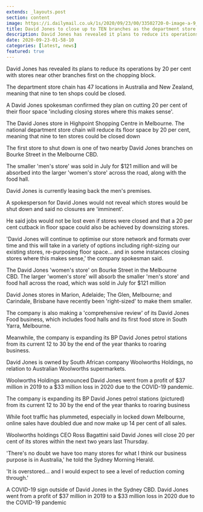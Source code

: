 ```yaml
---
extends: _layouts.post
section: content
image: https://i.dailymail.co.uk/1s/2020/09/23/00/33502720-0-image-a-9_1600817015539.jpg 
title: David Jones to close up to TEN branches as the department store struggles amid coronavirus pandemic 
description: David Jones has revealed it plans to reduce its operations by 20 per cent with those near other branches first on the chopping block. 
date: 2020-09-23-01-58-10 
categories: [latest, news] 
featured: true 
--- 
```

David Jones has revealed its plans to reduce its operations by 20 per cent with stores near other branches first on the chopping block.

The department store chain has 47 locations in Australia and New Zealand, meaning that nine to ten shops could be closed.

A David Jones spokesman confirmed they plan on cutting 20 per cent of their floor space 'including closing stores where this makes sense'.   

The David Jones store in Highpoint Shopping Centre in Melbourne. The national department store chain will reduce its floor space by 20 per cent, meaning that nine to ten stores could be closed down

The first store to shut down is one of two nearby David Jones branches on Bourke Street in the Melbourne CBD. 

The smaller 'men's store' was sold in July for $121 million and will be absorbed into the larger 'women's store' across the road, along with the food hall.

David Jones is currently leasing back the men's premises.     

A spokesperson for David Jones would not reveal which stores would be shut down and said no closures are 'imminent'.  

He said jobs would not be lost even if stores were closed and that a 20 per cent cutback in floor space could also be achieved by downsizing stores. 

'David Jones will continue to optimise our store network and formats over time and this will take in a variety of options including right-sizing our existing stores, re-purposing floor space… and in some instances closing stores where this makes sense,' the company spokesman said. 

The David Jones 'women's store' on Bourke Street in the Melbourne CBD. The larger 'women's store' will absorb the smaller 'men's store' and food hall across the road, which was sold in July for $121 million

David Jones stores in Marion, Adelaide; The Glen, Melbourne; and Carindale, Brisbane have recently been 'right-sized' to make them smaller. 

The company is also making a 'comprehensive review' of its David Jones Food business, which includes food halls and its first food store in South Yarra, Melbourne.

Meanwhile, the company is expanding its BP David Jones petrol stations from its current 12 to 30 by the end of the year thanks to roaring business.    

David Jones is owned by South African company Woolworths Holdings, no relation to Australian Woolworths supermarkets. 

Woolworths Holdings announced David Jones went from a profit of $37 million in 2019 to a $33 million loss in 2020 due to the COVID-19 pandemic. 

The company is expanding its BP David Jones petrol stations (pictured) from its current 12 to 30 by the end of the year thanks to roaring business

While foot traffic has plummeted, especially in locked down Melbourne, online sales have doubled due and now make up 14 per cent of all sales. 

Woolworths holdings CEO Ross Bagattini said David Jones will close 20 per cent of its stores within the next two years last Thursday. 

'There's no doubt we have too many stores for what I think our business purpose is in Australia,' he told the Sydney Morning Herald.    

'It is overstored... and I would expect to see a level of reduction coming through.' 

A COVID-19 sign outside of David Jones in the Sydney CBD. David Jones went from a profit of $37 million in 2019 to a $33 million loss in 2020 due to the COVID-19 pandemic

